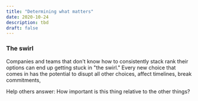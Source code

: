 ```yaml
---
title: "Determining what matters"
date: 2020-10-24
description: tbd
draft: false
---
```



### The swirl

Companies and teams that don't know how to consistently stack rank their options can end up getting stuck in "the swirl." Every new choice that comes in has the potential to disupt all other choices, affect timelines, break commitments, 

Help others answer:
  How important is this thing relative to the other things?